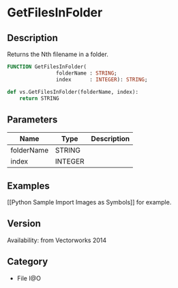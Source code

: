 # GetFilesInFolder

## Description
Returns the Nth filename in a folder.

```pascal
FUNCTION GetFilesInFolder(
				folderName : STRING;
				index      : INTEGER): STRING;
```

```python
def vs.GetFilesInFolder(folderName, index):
    return STRING
```

## Parameters
|Name|Type|Description|
|---|---|---|
|folderName|STRING|   |
|index|INTEGER|   |

## Examples
[[Python Sample Import Images as Symbols]] for example.

## Version
Availability: from Vectorworks 2014

## Category
* File I@O

